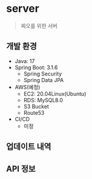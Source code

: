# server
> 찌오를 위한 서버

## 개발 환경
- Java: 17  
- Spring Boot: 3.1.6    
  - Spring Security
  - Spring Data JPA
- AWS(예정) 
  - EC2: 20.04Linux(Ubuntu)
  - RDS: MySQL8.0
  - S3 Bucket
  - Route53
- CI/CD
  - 미정


## 업데이트 내역

## API 정보
